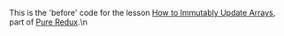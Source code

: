 This is the 'before' code for the lesson [How to Immutably Update Arrays](https://daveceddia.podia.com/courses/pure-redux/54080-immutability-in-practice/152885-how-to-immutably-update-arrays), part of [Pure Redux](https://daveceddia.com/pure-redux/).\n
